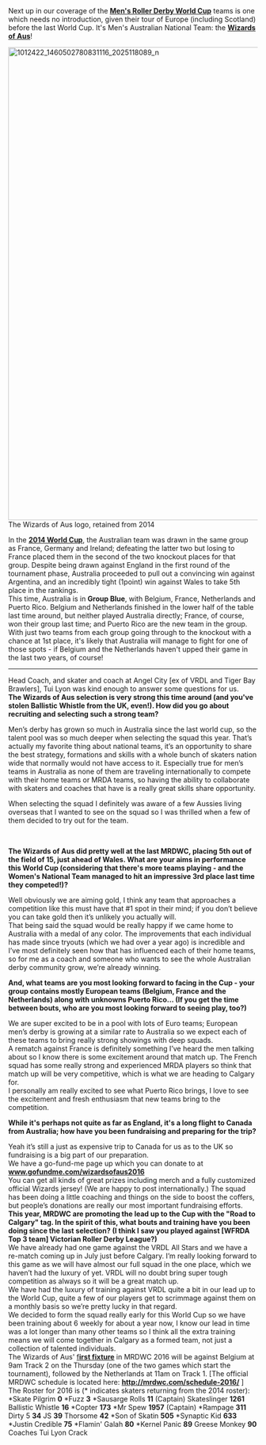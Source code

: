 <html><body><div>
<div>
<div>Next up in our coverage of the <strong><a href="http://mrdwc.com/">Men's Roller Derby World Cup</a></strong> teams is one which needs no introduction, given their tour of Europe (including Scotland) before the last World Cup. It's Men's Australian National Team: the <strong><a href="https://www.facebook.com/WizardsofAusDerby/">Wizards of Aus</a></strong>!</div>
</div>
<div>

<img class="alignnone size-full wp-image-7682" src="/2016/06/1012422_1460502780831116_2025118089_n.jpg" alt="1012422_1460502780831116_2025118089_n" width="960" height="956"> The Wizards of Aus logo, retained from 2014

</div>
</div>
<div></div>
<div>In the <strong><a href="http://mrdwc.com/results/">2014 World Cup</a></strong>, the Australian team was drawn in the same group as France, Germany and Ireland; defeating the latter two but losing to France placed them in the second of the two knockout places for that group. Despite being drawn against England in the first round of the tournament phase, Australia proceeded to pull out a convincing win against Argentina, and an incredibly tight (1point) win against Wales to take 5th place in the rankings.</div>
<div></div>
<div>This time, Australia is in <strong>Group Blue</strong>, with Belgium, France, Netherlands and Puerto Rico. Belgium and Netherlands finished in the lower half of the table last time around, but neither played Australia directly; France, of course, won their group last time; and Puerto Rico are the new team in the group. With just two teams from each group going through to the knockout with a chance at 1st place, it's likely that Australia will manage to fight for one of those spots - if Belgium and the Netherlands haven't upped their game in the last two years, of course!</div>
<div></div>
<div>

<hr>

</div>
<div></div>
<div>Head Coach, and skater and coach at Angel City [ex of VRDL and Tiger Bay Brawlers], Tui Lyon was kind enough to answer some questions for us.</div>
<div>
<div>
<div></div>
<div><b>The Wizards of Aus selection is very strong this time around (and you've stolen Ballistic Whistle from the UK, even!). How did you go about recruiting and selecting such a strong team?
</b></div>
</div>
</div>
<div>
<div>
<div>

Men’s derby has grown so much in Australia since the last world cup, so the talent pool was so much deeper when selecting the squad this year. That’s actually my favorite thing about national teams, it’s an opportunity to share the best strategy, formations and skills with a whole bunch of skaters nation wide that normally would not have access to it. Especially true for men’s teams in Australia as none of them are traveling internationally to compete with their home teams or MRDA teams, so having the ability to collaborate with skaters and coaches that have is a really great skills share opportunity.

When selecting the squad I definitely was aware of a few Aussies living overseas that I wanted to see on the squad so I was thrilled when a few of them decided to try out for the team. <span style="color:#4b4f56;font-family:helvetica, arial, sans-serif;">
</span>

 

</div>
</div>
</div>
<div>
<div>
<div>

<b>The Wizards of Aus did pretty well at the last MRDWC, placing 5th out of the field of 15, just ahead of Wales. What are your aims in performance this World Cup (considering that there's more teams playing - and the Women's National Team managed to hit an impressive 3rd place last time they competed!)?
</b>

</div>
</div>
</div>
<div>
<div>
<div>Well obviously we are aiming gold, I think any team that approaches a competition like this must have that #1 spot in their mind; if you don’t believe you can take gold then it’s unlikely you actually will.</div>
<div>That being said the squad would be really happy if we came home to Australia with a medal of any color. The improvements that each individual has made since tryouts (which we had over a year ago) is incredible and I’ve most definitely seen how that has influenced each of their home teams, so for me as a coach and someone who wants to see the whole Australian derby community grow, we’re already winning.</div>
<div></div>
</div>
</div>
<div>
<div>
<div>

<b>And, what teams are you most looking forward to facing in the Cup - your group contains mostly European teams (Belgium, France and the Netherlands) along with unknowns Puerto Rico… (If you get the time between bouts, who are you most looking forward to seeing play, too?)
</b>

</div>
</div>
</div>
<div>
<div>
<div>We are super excited to be in a pool with lots of Euro teams; European men’s derby is growing at a similar rate to Australia so we expect each of these teams to bring really strong showings with deep squads.</div>
<div>A rematch against France is definitely something I’ve heard the men talking about so I know there is some excitement around that match up. The French squad has some really strong and experienced MRDA players so think that match up will be very competitive, which is what we are heading to Calgary for.</div>
<div>I personally am really excited to see what Puerto Rico brings, I love to see the excitement and fresh enthusiasm that new teams bring to the competition.</div>
<div></div>
</div>
</div>
<div>
<div>
<div>

<b>While it's perhaps not quite as far as England, it's a long flight to Canada from Australia; how have you been fundraising and preparing for the trip?
</b>

</div>
</div>
</div>
<div>
<div>
<div>Yeah it’s still a just as expensive trip to Canada for us as to the UK so fundraising is a big part of our preparation.</div>
<div>We have a go-fund-me page up which you can donate to at <strong><a href="http://www.gofundme.com/wizardsofaus2016" target="_blank" rel="nofollow">www.gofundme.com/wizardsofaus2016</a></strong></div>
<div>You can get all kinds of great prizes including merch and a fully customized official Wizards jersey! (We are happy to post internationally.) The squad has been doing a little coaching and things on the side to boost the coffers, but people’s donations are really our most important fundraising efforts.</div>
<div></div>
</div>
</div>
<div>
<div>
<div><b>This year, MRDWC are promoting the lead up to the Cup with the "Road to Calgary" tag. In the spirit of this, what bouts and training have you been doing since the last selection? (I think I saw you played against [WFRDA Top 3 team] Victorian Roller Derby League?)
</b></div>
</div>
</div>
<div>
<div>
<div>We have already had one game against the VRDL All Stars and we have a re-match coming up in July just before Calgary. I’m really looking forward to this game as we will have almost our full squad in the one place, which we haven’t had the luxury of yet. VRDL will no doubt bring super tough competition as always so it will be a great match up.</div>
<div>We have had the luxury of training against VRDL quite a bit in our lead up to the World Cup, quite a few of our players get to scrimmage against them on a monthly basis so we’re pretty lucky in that regard.</div>
<div></div>
<div>We decided to form the squad really early for this World Cup so we have been training about 6 weekly for about a year now, I know our lead in time was a lot longer than many other teams so I think all the extra training means we will come together in Calgary as a formed team, not just a collection of talented individuals.</div>
<div></div>
</div>
</div>
<div></div>
<div>The Wizards of Aus' <a href="https://www.scottishrollerderbyblog.com/posts/2016/03/27/mens-roller-derby-world-cupschedule-timezone-adjusted/">f<strong>irst fixture</strong></a> in MRDWC 2016 will be against Belgium at 9am Track 2 on the Thursday (one of the two games which start the tournament), followed by the Netherlands at 11am on Track 1. [The official MRDWC schedule is located here: <strong><a href="http://mrdwc.com/schedule-2016/">http://mrdwc.com/schedule-2016/</a></strong> ]</div>
<div></div>
<div>The Roster for 2016 is (* indicates skaters returning from the 2014 roster):</div>
<div></div>
<div>*Skate Pilgrim <strong>0</strong>
*Fuzz <strong>3</strong>
*Sausarge Rolls <strong>11</strong> (Captain)
Skateslinger <strong>1261</strong>
Ballistic Whistle <strong>16</strong>
*Copter <strong>173</strong>
*Mr Spew <strong>1957</strong> (Captain)
*Rampage <strong>311</strong>
Dirty 5 <strong>34</strong>
JS <strong>39</strong>
Thorsome <strong>42</strong>
*Son of Skatin <strong>505</strong>
*Synaptic Kid <strong>633</strong>
*Justin Credible <strong>75</strong>
*Flamin' Galah <strong>80</strong>
*Kernel Panic <strong>89</strong>
Greese Monkey <strong>90</strong></div>
<div></div>
<div>Coaches
Tui Lyon
Crack</div></body></html>
